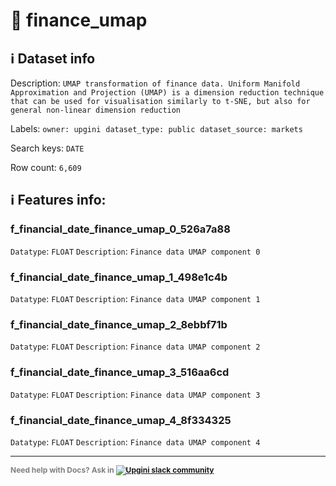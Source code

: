 # 📖 finance_umap 
## ℹ️ Dataset info 
Description: `UMAP transformation of finance data. Uniform Manifold Approximation and Projection (UMAP) is a dimension reduction technique that can be used for visualisation similarly to t-SNE, but also for general non-linear dimension reduction` 

Labels: ` owner: upgini ` &nbsp;` dataset_type: public ` &nbsp;` dataset_source: markets ` &nbsp;

Search keys: 
` DATE ` &nbsp;

Row count: `6,609` 

## ℹ️ Features info:

### f_financial_date_finance_umap_0_526a7a88
`Datatype`: `FLOAT`
`Description`: `Finance data UMAP component 0`

### f_financial_date_finance_umap_1_498e1c4b
`Datatype`: `FLOAT`
`Description`: `Finance data UMAP component 1`

### f_financial_date_finance_umap_2_8ebbf71b
`Datatype`: `FLOAT`
`Description`: `Finance data UMAP component 2`

### f_financial_date_finance_umap_3_516aa6cd
`Datatype`: `FLOAT`
`Description`: `Finance data UMAP component 3`

### f_financial_date_finance_umap_4_8f334325
`Datatype`: `FLOAT`
`Description`: `Finance data UMAP component 4`



---

<span style="color:grey;font-weight:700;font-size:12px">
    Need help with Docs? Ask in
    <a href="https://4mlg.short.gy/join-upgini-community">
        <img alt="Upgini slack community" src="https://img.shields.io/badge/slack-@upgini-orange.svg?logo=slack">
    </a>
</span>